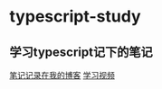 # typescript-study

## 学习typescript记下的笔记
[笔记记录在我的博客](https://asaki-m.com/tutorials/typescript/)
[学习视频](https://www.bilibili.com/video/BV1784y1c7V9)

